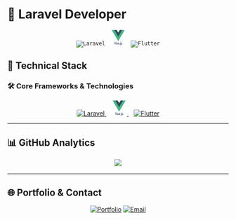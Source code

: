 # 🚀 Laravel Developer

<div align="center">
  <code><img height="45" src="https://cdn.jsdelivr.net/gh/devicons/devicon@latest/icons/laravel/laravel-original.svg" alt="Laravel"></code>
  &nbsp;
  <code><img height="35" src="https://raw.githubusercontent.com/devicons/devicon/master/icons/vuejs/vuejs-original-wordmark.svg" alt="Vue.js"></code>
  &nbsp;
  <code><img height="35" src="https://cdn.jsdelivr.net/gh/devicons/devicon@latest/icons/flutter/flutter-original.svg" alt="Flutter"></code>
</div>

## 🔧 Technical Stack

### 🛠 Core Frameworks & Technologies

<div align="center">
  <a href="https://laravel.com" target="_blank">
    <img src="https://cdn.jsdelivr.net/gh/devicons/devicon@latest/icons/laravel/laravel-original.svg" alt="Laravel" height="45" />
  </a>
  &nbsp;&nbsp;
  <a href="https://vuejs.org" target="_blank">
    <img src="https://raw.githubusercontent.com/devicons/devicon/master/icons/vuejs/vuejs-original-wordmark.svg" alt="Vue.js" height="35" />
  </a>
  &nbsp;&nbsp;
  <a href="https://flutter.dev" target="_blank">
    <img src="https://cdn.jsdelivr.net/gh/devicons/devicon@latest/icons/flutter/flutter-original.svg" alt="Flutter" height="35" />
  </a>
</div>

---

## 📊 GitHub Analytics

<div align="center">
  
 ![](https://github-readme-stats.vercel.app/api/top-langs/?username=masterfiras101&theme=transparent&hide_border=false&include_all_commits=false&count_private=false&layout=compact)

</div>

---

## 🌐 Portfolio & Contact

<div align="center">
  
[![Portfolio](https://img.shields.io/badge/🌐-Portfolio-8A2BE2?style=for-the-badge)](https://masterfiras101.github.io/portfolio/)
[![Email](https://img.shields.io/badge/Email-D14836?style=for-the-badge&logo=gmail&logoColor=white)](mailto:masterfiras101@gmail.com)

</div>
